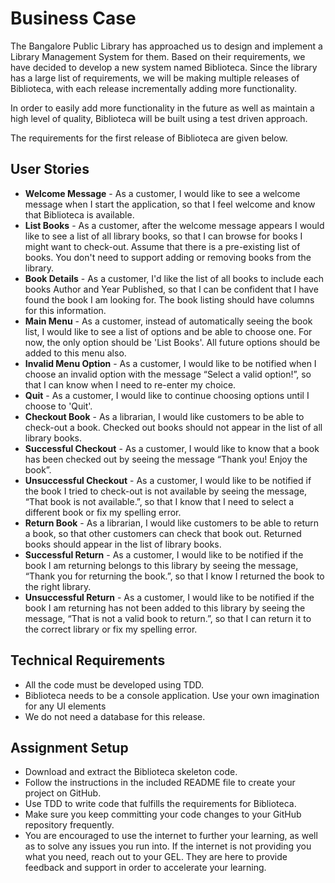 # Business Case

The Bangalore Public Library has approached us to design and implement a Library Management System for them. Based on their requirements, we have decided to develop a new system named Biblioteca. Since the library has a large list of requirements, we will be making multiple releases of Biblioteca, with each release incrementally adding more functionality.

In order to easily add more functionality in the future as well as maintain a high level of quality, Biblioteca will be built using a test driven approach.

The requirements for the first release of Biblioteca are given below.

## User Stories
- **Welcome Message**  - As a customer, I would like to see a welcome message when I start the application, so that I feel welcome and know that Biblioteca is available.
- **List Books** - As a customer, after the welcome message appears I would like to see a list of all library books, so that I can browse for books I might want to check-out. Assume that there is a pre-existing list of books. You don't need to support adding or removing books from the library.
- **Book Details** - As a customer, I'd like the list of all books to include each books Author and Year Published, so that I can be confident that I have found the book I am looking for. The book listing should have columns for this information.
- **Main Menu**  - As a customer, instead of automatically seeing the book list, I would like to see a list of options and be able to choose one. For now, the only option should be 'List Books'. All future options should be added to this menu also.
- **Invalid Menu Option** - As a customer, I would like to be notified when I choose an invalid option with the message “Select a valid option!”, so that I can know when I need to re-enter my choice.
- **Quit** - As a customer, I would like to continue choosing options until I choose to 'Quit'.
- **Checkout Book** - As a librarian, I would like customers to be able to check-out a book. Checked out books should not appear in the list of all library books.
- **Successful Checkout** - As a customer, I would like to know that a book has been checked out by seeing the message “Thank you! Enjoy the book”.
- **Unsuccessful Checkout** - As a customer, I would like to be notified if the book I tried to check-out is not available by seeing the message, “That book is not available.”, so that I know that I need to select a different book or fix my spelling error.
- **Return Book** - As a librarian, I would like customers to be able to return a book, so that other customers can check that book out. Returned books should appear in the list of library books.
- **Successful Return** - As a customer, I would like to be notified if the book I am returning belongs to this library by seeing the message, “Thank you for returning the book.”, so that I know I returned the book to the right library.
- **Unsuccessful Return** - As a customer, I would like to be notified if the book I am returning has not been added to this library by seeing the message, “That is not a valid book to return.”, so that I can return it to the correct library or fix my spelling error.

## Technical Requirements
- All the code must be developed using TDD.
- Biblioteca needs to be a console application. Use your own imagination for any UI elements
- We do not need a database for this release.

## Assignment Setup
- Download and extract the Biblioteca skeleton code.
- Follow the instructions in the included README file to create your project on GitHub.
- Use TDD to write code that fulfills the requirements for Biblioteca.
- Make sure you keep committing your code changes to your GitHub repository frequently.
- You are encouraged to use the internet to further your learning, as well as to solve any issues you run into. If the internet is not providing you what you need, reach out to your GEL. They are here to provide feedback and support in order to accelerate your learning.